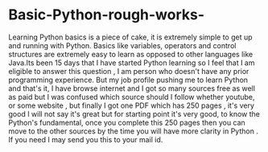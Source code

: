# Basic-Python-rough-works-
Learning Python basics is a piece of cake, it is extremely simple to get up and running with Python. Basics like variables, operators and control structures are extremely easy to learn as opposed to other languages like Java.Its been 15 days that I have started Python learning so I feel that I am eligible to answer this question , I am person who doesn't have any prior programming experience. But my job profile pushing me to learn Python and that's it, I have browse internet and I got so many sources free as well as paid but I was confused which source should I follow whether youtube, or some website , but finally I got one PDF which has 250 pages , it's very good I will not say it's great but for starting point it's very good, to know the Python's fundamental, once you complete this 250 pages then you can move to the other sources by the time you will have more clarity in Python . If you need I may send you this to your mail id.
